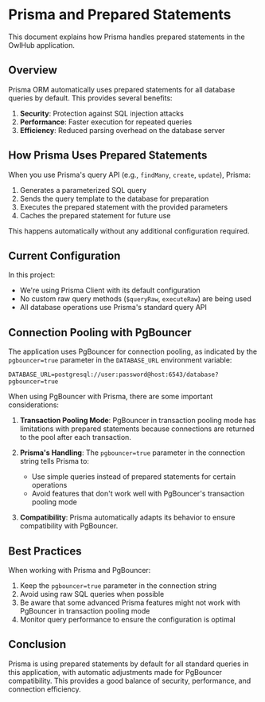 # Prisma and Prepared Statements

This document explains how Prisma handles prepared statements in the OwlHub application.

## Overview

Prisma ORM automatically uses prepared statements for all database queries by default. This provides several benefits:

1. **Security**: Protection against SQL injection attacks
2. **Performance**: Faster execution for repeated queries
3. **Efficiency**: Reduced parsing overhead on the database server

## How Prisma Uses Prepared Statements

When you use Prisma's query API (e.g., `findMany`, `create`, `update`), Prisma:

1. Generates a parameterized SQL query
2. Sends the query template to the database for preparation
3. Executes the prepared statement with the provided parameters
4. Caches the prepared statement for future use

This happens automatically without any additional configuration required.

## Current Configuration

In this project:

- We're using Prisma Client with its default configuration
- No custom raw query methods (`$queryRaw`, `executeRaw`) are being used
- All database operations use Prisma's standard query API

## Connection Pooling with PgBouncer

The application uses PgBouncer for connection pooling, as indicated by the `pgbouncer=true` parameter in the `DATABASE_URL` environment variable:

```
DATABASE_URL=postgresql://user:password@host:6543/database?pgbouncer=true
```

When using PgBouncer with Prisma, there are some important considerations:

1. **Transaction Pooling Mode**: PgBouncer in transaction pooling mode has limitations with prepared statements because connections are returned to the pool after each transaction.

2. **Prisma's Handling**: The `pgbouncer=true` parameter in the connection string tells Prisma to:
   - Use simple queries instead of prepared statements for certain operations
   - Avoid features that don't work well with PgBouncer's transaction pooling mode

3. **Compatibility**: Prisma automatically adapts its behavior to ensure compatibility with PgBouncer.

## Best Practices

When working with Prisma and PgBouncer:

1. Keep the `pgbouncer=true` parameter in the connection string
2. Avoid using raw SQL queries when possible
3. Be aware that some advanced Prisma features might not work with PgBouncer in transaction pooling mode
4. Monitor query performance to ensure the configuration is optimal

## Conclusion

Prisma is using prepared statements by default for all standard queries in this application, with automatic adjustments made for PgBouncer compatibility. This provides a good balance of security, performance, and connection efficiency.